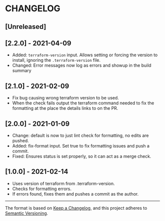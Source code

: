 # CHANGELOG

## [Unreleased]

## [2.2.0] - 2021-04-09

- Added: `terraform-version` input. Allows setting or forcing the version to install, ignoring the `.terraform-version` file.
- Changed: Error messages now log as errors and showup in the build summary

## [2.1.0] - 2021-02-09

- Fix bug causing wrong terraform version to be used.
- When the check fails output the terraform command needed to fix the formatting at the place the details links to on the PR.


## [2.0.0] - 2021-01-09

- Change: default is now to just lint check for formatting, no edits are pushed.
- Added: fix-format input. Set true to fix formatting issues and push a commit.
- Fixed: Ensures status is set properly, so it can act as a merge check.

## [1.0.0] - 2021-02-14

- Uses version of terraform from .terraform-version.
- Checks for formatting errors.
- If errors found, fixes them and pushes a commit as the author.

----

The format is based on [Keep a Changelog](https://keepachangelog.com/en/1.0.0/),
and this project adheres to [Semantic Versioning](https://semver.org/spec/v2.0.0.html).
